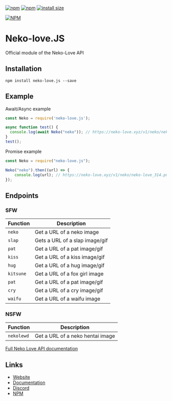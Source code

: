 [![npm](https://img.shields.io/npm/v/neko-love.js.svg)](https://www.npmjs.com/package/neko-love.js)
[![npm](https://img.shields.io/npm/dt/neko-love.js.svg?maxAge=3600)](https://www.npmjs.com/package/neko-love.js)
[![install size](https://packagephobia.now.sh/badge?p=neko-love.js)](https://packagephobia.now.sh/result?p=neko-love.js)

 
[![NPM](https://nodei.co/npm/neko-love.js.png?downloads=true&downloadRank=true&stars=true)](https://nodei.co/npm/neko-love.js/)


# Neko-love.JS
Official module of the Neko-Love API

## Installation
```
npm install neko-love.js --save
```

## Example

Await/Async example
```js
const Neko = require('neko-love.js');

async function test() {
  console.log(await Neko("neko")); // https://neko-love.xyz/v1/neko/neko-love_314.png
}
test();
```

Promise example
```js
const Neko = require("neko-love.js");

Neko("neko").then((url) => {
    console.log(url); // https://neko-love.xyz/v1/neko/neko-love_314.png
});
```

## Endpoints

### SFW

| Function | Description |
| -------- | ----------- |
| `neko` | Get a URL of a neko image |
| `slap` | Gets a URL of a slap image/gif |
| `pat`  | Get a URL of a pat image/gif |
| `kiss` | Get a URL of a kiss image/gif |
| `hug`  | Get a URL of a hug image/gif |
| `kitsune` | Get a URL of a fox girl image |
| `pat` | Get a URL of a pat image/gif |
| `cry` | Get a URL of a cry image/gif |
| `waifu` | Get a URL of a waifu image |

### NSFW

| Function | Description |
| -------- | ----------- |
| `nekolewd` | Get a URL of a neko hentai image |


[Full Neko Love API documentation](https://docs.neko-love.xyz/)

## Links

*   [Website](https://neko-love.xyz)
*   [Documentation](https://docs.neko-love.xyz/)
*   [Discord](https://discord.gg/byThR3v)
*   [NPM](https://npmjs.com/neko-love.js)
